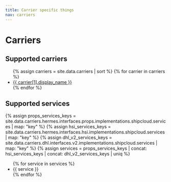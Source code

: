 ```yaml
---
title: Carrier specific things
nav: carriers
---
```


# Carriers

## Supported carriers
<ul>
{% assign carriers = site.data.carriers | sort %}
{% for carrier in carriers %}
  <li><a href="{{ carrier[1].key | prepend: site.baseurl }}">{{ carrier[1].display_name }}</a></li>
{% endfor %}
</ul>

## Supported services
{% assign props_services_keys = site.data.carriers.hermes.interfaces.props.implementations.shipcloud.services | map: "key" %}
{% assign hsi_services_keys = site.data.carriers.hermes.interfaces.hsi.implementations.shipcloud.services | map: "key" %}
{% assign dhl_v2_services_keys = site.data.carriers.dhl.interfaces.v2.implementations.shipcloud.services | map: "key" %}
{% assign services = props_services_keys | concat: hsi_services_keys | concat: dhl_v2_services_keys | uniq %}
<ul>
{% for service in services %}
  <li>{{ service }}</li>
{% endfor %}
</ul>
<!-- {{ site.shipcloud.supported_carriers.as_list }} -->
<!-- {{ site.shipcloud.supported_carriers.as_keys_array }} -->
